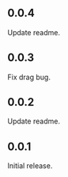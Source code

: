 ## 0.0.4

Update readme.

## 0.0.3

Fix drag bug.

## 0.0.2

Update readme.

## 0.0.1

Initial release.
